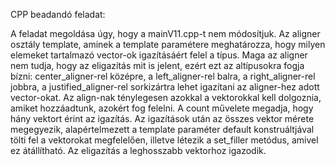 CPP beadandó feladat:

A feladat megoldása úgy, hogy a mainV11.cpp-t nem módosítjuk. Az aligner
osztály template, aminek a template paramétere meghatározza, hogy milyen
elemeket tartalmazó vector-ok igazításáért felel a típus. Maga az aligner
nem tudja, hogy az eligazítás mit is jelent, ezért ezt az altípusokra fogja bízni:
center_aligner-rel  középre, a left_aligner-rel balra, a right_aligner-rel
jobbra, a justified_aligner-rel sorkizártra lehet igazítani az aligner-hez
adott vector-okat. Az align-nak ténylegesen azokkal a vektorokkal kell
dolgoznia, amiket hozzáadtunk, azokért fog felelni. A count művelete
megadja, hogy hány vektort érint az igazítás. Az igazítások után az összes
vektor mérete megegyezik, alapértelmezett a template paraméter default
konstruáltjával tölti fel a vektorokat megfelelően, illetve létezik a
set_filler metódus, amivel ez átállítható. Az eligazítás a leghosszabb
vektorhoz igazodik.
